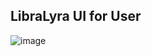 ## LibraLyra UI for User
![image](https://github.com/AASProjectWebPro/Frontend-User/assets/147703897/d5fa60cc-884b-47ed-abbf-1e2783742261)

